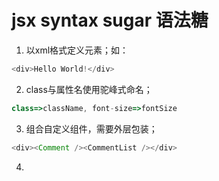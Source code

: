 # jsx syntax sugar 语法糖
1. 以xml格式定义元素；如：
```javascript
<div>Hello World!</div>
```
2. class与属性名使用驼峰式命名；
```javascript
class=>className, font-size=>fontSize
```
3. 组合自定义组件，需要外层包装；
```javascript
<div><Comment /><CommentList /></div>
```
4. 

